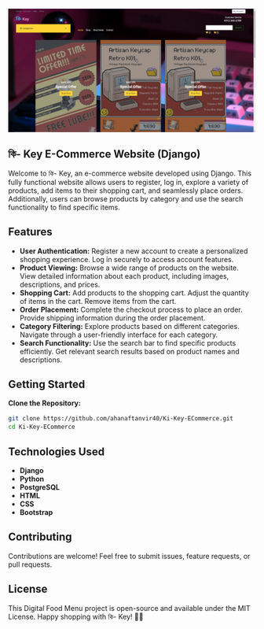 ![image](https://github.com/ahanaftanvir40/Ki-Key-ECommerce/blob/main/project-image/ecommerce.PNG)
## কি- Key E-Commerce Website (Django)
Welcome to কি- Key, an e-commerce website developed using Django. This fully functional website allows users to register, log in, explore a variety of products, add items to their shopping cart, and seamlessly place orders. Additionally, users can browse products by category and use the search functionality to find specific items.

## Features
- **User Authentication:**
Register a new account to create a personalized shopping experience.
Log in securely to access account features.
- **Product Viewing:**
Browse a wide range of products on the website.
View detailed information about each product, including images, descriptions, and prices.
- **Shopping Cart:**
Add products to the shopping cart.
Adjust the quantity of items in the cart.
Remove items from the cart.
- **Order Placement:**
Complete the checkout process to place an order.
Provide shipping information during the order placement.
- **Category Filtering:**
Explore products based on different categories.
Navigate through a user-friendly interface for each category.
- **Search Functionality:**
Use the search bar to find specific products efficiently.
Get relevant search results based on product names and descriptions.
## Getting Started

**Clone the Repository:**
   ```bash
   git clone https://github.com/ahanaftanvir40/Ki-Key-ECommerce.git
   cd Ki-Key-ECommerce
   ```

## Technologies Used

- **Django**
- **Python**
- **PostgreSQL**
- **HTML**
- **CSS** 
- **Bootstrap** 


## Contributing
Contributions are welcome! Feel free to submit issues, feature requests, or pull requests.

## License
This Digital Food Menu project is open-source and available under the MIT License.
Happy shopping with কি- Key! 🛒✨
